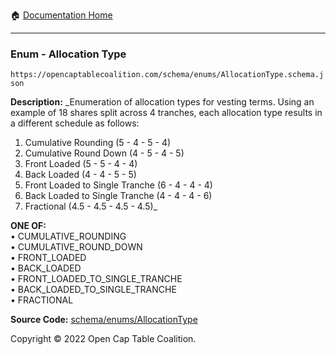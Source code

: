 :house: [Documentation Home](../../../README.md)

---

### Enum - Allocation Type

`https://opencaptablecoalition.com/schema/enums/AllocationType.schema.json`

**Description:** \_Enumeration of allocation types for vesting terms. Using an example of 18 shares split across 4 tranches, each allocation type results in a different schedule as follows:

1.  Cumulative Rounding (5 - 4 - 5 - 4)
2.  Cumulative Round Down (4 - 5 - 4 - 5)
3.  Front Loaded (5 - 5 - 4 - 4)
4.  Back Loaded (4 - 4 - 5 - 5)
5.  Front Loaded to Single Tranche (6 - 4 - 4 - 4)
6.  Back Loaded to Single Tranche (4 - 4 - 4 - 6)
7.  Fractional (4.5 - 4.5 - 4.5 - 4.5)\_

**ONE OF:**</br>&bull; CUMULATIVE_ROUNDING </br>&bull; CUMULATIVE_ROUND_DOWN </br>&bull; FRONT_LOADED </br>&bull; BACK_LOADED </br>&bull; FRONT_LOADED_TO_SINGLE_TRANCHE </br>&bull; BACK_LOADED_TO_SINGLE_TRANCHE </br>&bull; FRACTIONAL

**Source Code:** [schema/enums/AllocationType](../../../../../../../../schema/enums/AllocationType.schema.json)

Copyright © 2022 Open Cap Table Coalition.
